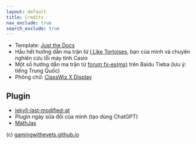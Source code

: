 ```yaml
---
layout: default
title: Credits
nav_exclude: true
search_exclude: true
---
```


- Template: [Just the Docs](https://github.com/just-the-docs/just-the-docs)
- Hầu hết hướng dẫn ma trận từ [I Like Tortoises](https://youtube.com/@G00d_Morning), bạn của mình và chuyên nghiên cứu lỗi máy tính Casio
- Một số hướng dẫn ma trận từ [forum fx-es(ms)](https://tieba.baidu.com/f?kw=fx-es%28ms%29&ie=utf-8) trên Baidu Tieba (lưu ý: tiếng Trung Quốc)
- Phông chữ:  [ClassWiz X Display](https://github.com/Wenti-D/ClasswizDisplayFont) 	

## Plugin
- [jekyll-last-modified-at](https://github.com/gjtorikian/jekyll-last-modified-at)
- Plugin ngày sửa đổi của mình (tạo dùng ChatGPT)
- [MathJax](https://www.mathjax.org/)

(c) [gamingwithevets.github.io](/)